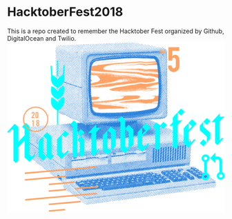 # HacktoberFest2018
This is a repo created to remember the Hacktober Fest organized by Github, DigitalOcean and Twilio.
<img src="hacktober_log.png"/>